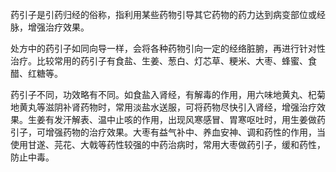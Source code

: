 药引子是引药归经的俗称，指利用某些药物引导其它药物的药力达到病变部位或经脉，增强治疗效果。

处方中的药引子如同向导一样，会将各种药物引向一定的经络脏腑，再进行针对性治疗。比较常用的药引子有食盐、生姜、葱白、灯芯草、粳米、大枣、蜂蜜、食醋、红糖等。

药引子不同，功效略有不同。如食盐入肾经，有解毒的作用，用六味地黄丸、杞菊地黄丸等滋阴补肾药物时，常用淡盐水送服，可将药物尽快引入肾经，增强治疗效果。生姜有发汗解表、温中止咳的作用，出现风寒感冒、胃寒呕吐时，用生姜做药引子，可增强药物的治疗效果。大枣有益气补中、养血安神、调和药性的作用，当使用甘遂、芫花、大戟等药性较强的中药治病时，常用大枣做药引子，缓和药性，防止中毒。